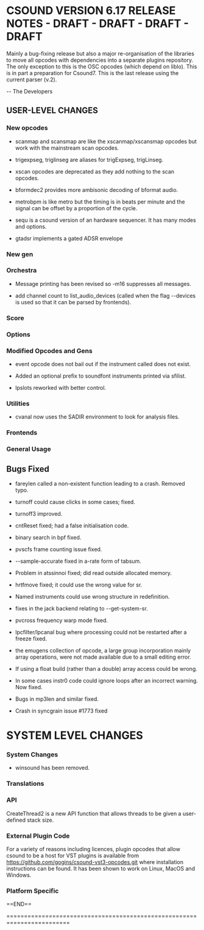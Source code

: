 
# CSOUND VERSION 6.17 RELEASE NOTES - DRAFT - DRAFT - DRAFT - DRAFT

Mainly a bug-fixing release but also a major re-organisation of the
libraries to move all opcodes with dependencies into a separate plugins
repository. The only exception to this is the OSC opcodes (which
depend on liblo). This is in part a preparation for Csound7. This is
the last release using the current parser (v.2).

-- The Developers

## USER-LEVEL CHANGES

### New opcodes

- scanmap and scansmap are like the xscanmap/xscansmap opcodes but
  work with the mainstream scan opcodes.

- trigexpseg, triglinseg are aliases for trigExpseg, trigLinseg.

- xscan opcodes are deprecated as they add nothing to the scan opcodes.

- bformdec2 provides more ambisonic decoding of bformat audio.

- metrobpm is like metro but the timing is in beats per minute and the
  signal can be offset by a proportion of the cycle.

- sequ is a csound version of an hardware sequencer.  It has many modes and options.

- gtadsr implements a gated ADSR envelope

### New gen

### Orchestra

- Message printing has been revised so -m16 suppresses all
    messages.

- add channel count to list_audio_devices (called when the flag
  --devices is used so that it can be parsed by frontends).

### Score

### Options

### Modified Opcodes and Gens

- event opcode does not bail out if the instrument called does not exist.

- Added an optional prefix to soundfont instruments printed via sfilist.

- lpslots reworked with better control.

### Utilities

- cvanal now uses the SADIR environment to look for analysis files.

### Frontends

### General Usage

## Bugs Fixed

- fareylen called a non-existent function leading to a crash.  Removed typo.

- turnoff could cause clicks in some cases; fixed.

- turnoff3 improved.

- cntReset fixed; had a false initialisation code.

- binary search in bpf fixed.

- pvscfs frame counting issue fixed.

- --sample-accurate fixed in a-rate form of tabsum.

- Problem in atssinnoi fixed; did read outside allocated memory.

- hrtfmove fixed; it could use the wrong value for sr.

- Named instruments could use wrong structure in redefinition.

- fixes in the jack backend relating to --get-system-sr.

- pvcross frequency warp mode fixed.

- lpcfilter/lpcanal bug where processing could not be restarted after
  a freeze fixed.

- the emugens collection of opcode, a large group incorporation mainly
  array operations, were not made available due to a small editing
  error.

- If using a float build (rather than a double) array access could be
  wrong.

- In some cases instr0 code could ignore loops after an incorrect
  warning.  Now fixed.

- Bugs in mp3len and similar fixed.

- Crash in syncgrain issue #1773 fixed

# SYSTEM LEVEL CHANGES

### System Changes

- winsound has been removed.

### Translations

### API

CreateThread2 is a new API function that allows threads to be given a
user-defined stack size.

### External Plugin Code

For a variety of reasons including licences, plugin opcodes that
allow csound to be a host for VST plugins is available from
https://github.com/gogins/csound-vst3-opcodes.git where installation
instructions can be found.  It has been shown to work on Linux, MacOS
and Windows.

### Platform Specific

==END==

========================================================================
